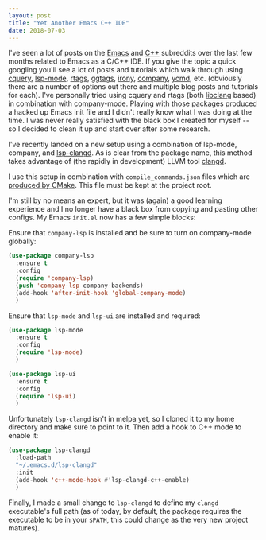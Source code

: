 ```yaml
---
layout: post
title: "Yet Another Emacs C++ IDE"
date: 2018-07-03
---
```


I've seen a lot of posts on the
[Emacs](https://old.reddit.com/r/emacs) and
[C++](https://old.reddit.com/cpp) subreddits over the last few months
related to Emacs as a C/C++ IDE. If you give the topic a quick
googling you'll see a lot of posts and tutorials which walk through
using [cquery](https://github.com/cquery-project/cquery),
[lsp-mode](https://github.com/emacs-lsp/lsp-mode),
[rtags](https://github.com/Andersbakken/rtags),
[ggtags](https://github.com/leoliu/ggtags),
[irony](https://github.com/Sarcasm/irony-mode),
[company](http://company-mode.github.io/),
[ycmd](https://github.com/abingham/emacs-ycmd), etc. (obviously there
are a number of options out there and multiple blog posts and
tutorials for each). I've personally tried using cquery and rtags
(both
[libclang](https://github.com/llvm-mirror/clang/tree/master/tools/libclang)
based) in combination with company-mode. Playing with those packages
produced a hacked up Emacs init file and I didn't really know what I
was doing at the time. I was never really satisfied with the black box
I created for myself -- so I decided to clean it up and start over
after some research.

I've recently landed on a new setup using a combination of lsp-mode,
company, and [lsp-clangd](https://github.com/emacs-lsp/lsp-clangd). As
is clear from the package name, this method takes advantage of (the
rapidly in development) LLVM tool
[clangd](https://github.com/llvm-mirror/clang-tools-extra/tree/master/clangd).

I use this setup in combination with `compile_commands.json` files
which are [produced by
CMake](https://cmake.org/cmake/help/latest/variable/CMAKE_EXPORT_COMPILE_COMMANDS.html). This
file must be kept at the project root.

I'm still by no means an expert, but it was (again) a good learning
experience and I no longer have a black box from copying and pasting
other configs. My Emacs `init.el` now has a few simple blocks:


Ensure that `company-lsp` is installed and be sure to turn on
company-mode globally:

```lisp
(use-package company-lsp
  :ensure t
  :config
  (require 'company-lsp)
  (push 'company-lsp company-backends)
  (add-hook 'after-init-hook 'global-company-mode)
  )
```

Ensure that `lsp-mode` and `lsp-ui` are installed and required:

```lisp
(use-package lsp-mode
  :ensure t
  :config
  (require 'lsp-mode)
  )

(use-package lsp-ui
  :ensure t
  :config
  (require 'lsp-ui)
  )
```

Unfortunately `lsp-clangd` isn't in melpa yet, so I cloned it to my
home directory and make sure to point to it. Then add a hook to C++
mode to enable it:

```lisp
(use-package lsp-clangd
  :load-path
  "~/.emacs.d/lsp-clangd"
  :init
  (add-hook 'c++-mode-hook #'lsp-clangd-c++-enable)
  )
```

Finally, I made a small change to `lsp-clangd` to define my `clangd`
executable's full path (as of today, by default, the package requires
the executable to be in your `$PATH`, this could change as the very
new project matures).
